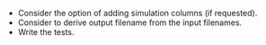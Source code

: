 - Consider the option of adding simulation columns (if requested).
- Consider to derive output filename from the input filenames.
- Write the tests.

